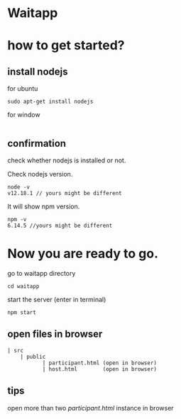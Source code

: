 # Waitapp

# how to get started?

## install nodejs

for ubuntu

```
sudo apt-get install nodejs

```

for window

```

```

## confirmation

check whether nodejs is installed or not.

Check nodejs version.

```
node -v
v12.18.1 // yours might be different
```

It will show npm version.

```
npm -v
6.14.5 //yours might be different
```

# Now you are ready to go.

go to waitapp directory

```
cd waitapp
```

start the server (enter in terminal)

```
npm start
```

## open files in browser

```
| src
    | public
           | participant.html (open in browser)
           | host.html        (open in browser)
```

## tips

open more than two _participant.html_ instance in browser
